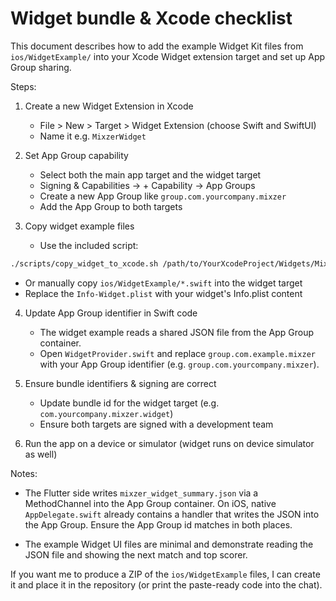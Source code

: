 # Widget bundle & Xcode checklist

This document describes how to add the example Widget Kit files from
`ios/WidgetExample/` into your Xcode Widget extension target and set up
App Group sharing.

Steps:

1. Create a new Widget Extension in Xcode
   - File > New > Target > Widget Extension (choose Swift and SwiftUI)
   - Name it e.g. `MixzerWidget`

2. Set App Group capability
   - Select both the main app target and the widget target
   - Signing & Capabilities -> + Capability -> App Groups
   - Create a new App Group like `group.com.yourcompany.mixzer`
   - Add the App Group to both targets

3. Copy widget example files
   - Use the included script:

```bash
./scripts/copy_widget_to_xcode.sh /path/to/YourXcodeProject/Widgets/MixzerWidget
```

   - Or manually copy `ios/WidgetExample/*.swift` into the widget target
   - Replace the `Info-Widget.plist` with your widget's Info.plist content

4. Update App Group identifier in Swift code
   - The widget example reads a shared JSON file from the App Group container.
   - Open `WidgetProvider.swift` and replace `group.com.example.mixzer` with
     your App Group identifier (e.g. `group.com.yourcompany.mixzer`).

5. Ensure bundle identifiers & signing are correct
   - Update bundle id for the widget target (e.g. `com.yourcompany.mixzer.widget`)
   - Ensure both targets are signed with a development team

6. Run the app on a device or simulator (widget runs on device simulator as well)

Notes:
- The Flutter side writes `mixzer_widget_summary.json` via a MethodChannel
  into the App Group container. On iOS, native `AppDelegate.swift` already
  contains a handler that writes the JSON into the App Group. Ensure the
  App Group id matches in both places.

- The example Widget UI files are minimal and demonstrate reading the
  JSON file and showing the next match and top scorer.

If you want me to produce a ZIP of the `ios/WidgetExample` files, I can
create it and place it in the repository (or print the paste-ready code
into the chat).